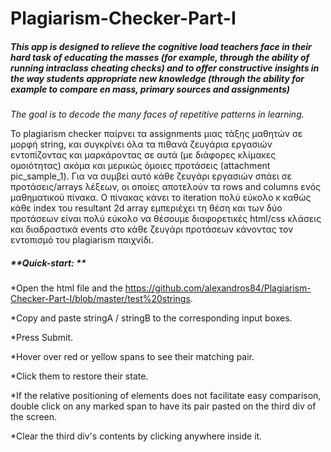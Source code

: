 # Plagiarism-Checker-Part-I

##### This app is designed to relieve the cognitive load teachers face in their hard task of educating the masses (for example, through the ability of running intraclass cheating checks) and to offer constructive insights in the way students appropriate new knowledge (through the ability for example to compare en mass, primary sources and assignments)

*The goal is to decode the many faces of repetitive patterns in learning.*

To plagiarism checker παίρνει τα assignments μιας τάξης μαθητών σε μορφή string, και συγκρίνει όλα τα πιθανά ζευγάρια εργασιών εντοπίζοντας και μαρκάροντας σε αυτά (με διάφορες κλίμακες ομοιότητας) ακόμα και μερικώς όμοιες προτάσεις (attachment pic_sample_1). Για να συμβεί αυτό κάθε ζευγάρι εργασιών σπάει σε προτάσεις/arrays λέξεων, οι οποίες αποτελούν τα rows and columns ενός μαθηματικού πίνακα. Ο πίνακας κάνει το iteration πολύ εύκολο κ καθώς κάθε index του resultant 2d array εμπεριέχει τη θέση και των δύο προτάσεων είναι πολύ εύκολο να θέσουμε διαφορετικές html/css κλάσεις και διαδραστικά events στο κάθε ζευγάρι προτάσεων κάνοντας τον εντοπισμό του plagiarism παιχνίδι.

##### **Quick-start: **

*Open the html file and the https://github.com/alexandros84/Plagiarism-Checker-Part-I/blob/master/test%20strings.

*Copy and paste stringA / stringB to the corresponding input boxes.

*Press Submit.

*Hover over red or yellow spans to see their matching pair. 

*Click them to restore their state.

*If the relative positioning of elements does not facilitate easy comparison, double click on any marked span to have its pair pasted on the third div of the screen. 

*Clear the third div's contents by clicking anywhere inside it.
